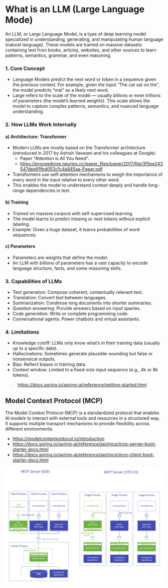 
# What is an LLM (Large Language Mode)

An LLM, or Large Language Model, is a type of deep learning model specialized in understanding, generating,
and manipulating human language (natural language). These models are trained on massive datasets containing
text from books, articles, websites, and other sources to learn patterns, semantics, grammar, and even reasoning.

### 1. Core Concept
- Language Models predict the next word or token in a sequence given the previous context. For example, given the input “The cat sat on the”, the model predicts “mat” as a likely next word.
- Large refers to the scale of the model — usually billions or even trillions of parameters (the model’s learned weights). This scale allows the model to capture complex patterns, semantics, and nuanced language understanding.

### 2. How LLMs Work Internally
#### a) Architecture: Transformer
- Modern LLMs are mostly based on the Transformer architecture (introduced in 2017 by Ashish Vaswani and his colleagues at Google).
    - Paper "Attention is All You Need".
    - https://proceedings.neurips.cc/paper_files/paper/2017/file/3f5ee243547dee91fbd053c1c4a845aa-Paper.pdf
- Transformers use self-attention mechanisms to weigh the importance of every word in the input relative to every other word.
- This enables the model to understand context deeply and handle long-range dependencies in text.

#### b) Training
- Trained on massive corpora with self-supervised learning.
- The model learns to predict missing or next tokens without explicit labeling.
- Example: Given a huge dataset, it learns probabilities of word sequences.

####  c) Parameters
- Parameters are weights that define the model.
- An LLM with billions of parameters has a vast capacity to encode language structure, facts, and some reasoning skills.

### 3. Capabilities of LLMs
- Text generation: Compose coherent, contextually relevant text.
- Translation: Convert text between languages.
- Summarization: Condense long documents into shorter summaries.
- Question answering: Provide answers based on input queries.
- Code generation: Write or complete programming code.
- Conversational agents: Power chatbots and virtual assistants.

### 4. Limitations
- Knowledge cutoff: LLMs only know what’s in their training data (usually up to a specific date).
- Hallucinations: Sometimes generate plausible-sounding but false or nonsensical outputs.
- Bias: Reflect biases in training data.
- Context window: Limited to a fixed-size input sequence (e.g., 4k or 8k tokens).

> https://docs.spring.io/spring-ai/reference/getting-started.html


## Model Context Protocol (MCP)
The Model Context Protocol (MCP) is a standardized protocol that enables AI models to interact with external tools
and resources in a structured way. It supports multiple transport mechanisms to provide flexibility across different environments.

- https://modelcontextprotocol.io/introduction
- https://docs.spring.io/spring-ai/reference/api/mcp/mcp-server-boot-starter-docs.html
- https://docs.spring.io/spring-ai/reference/api/mcp/mcp-client-boot-starter-docs.html

![mcp.png](../docs/mcp.png)

